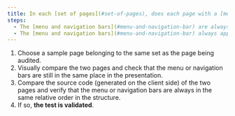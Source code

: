 ```yaml
---
title: In each [set of pages](#set-of-pages), does each page with a [menu and navigation bars](#menu-and-navigation-bar) check these conditions (excluding special cases)?
steps:
  - The [menu and navigation bars](#menu-and-navigation-bar) are always in the same place in the presentation.
  - The [menu and navigation bars](#menu-and-navigation-bar) always appear in the same relative order in the source code.
---
```


1. Choose a sample page belonging to the same set as the page being audited.
2. Visually compare the two pages and check that the menu or navigation bars are still in the same place in the presentation.
3. Compare the source code (generated on the client side) of the two pages and verify that the menu or navigation bars are always in the same relative order in the structure.
4. If so, **the test is validated**.